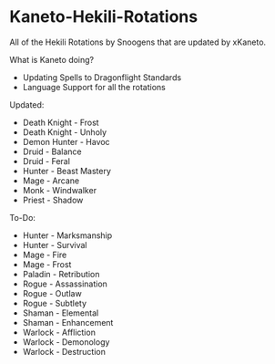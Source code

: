 # Kaneto-Hekili-Rotations

All of the Hekili Rotations by Snoogens that are updated by xKaneto.

What is Kaneto doing?

- Updating Spells to Dragonflight Standards
- Language Support for all the rotations

Updated:

- Death Knight - Frost
- Death Knight - Unholy
- Demon Hunter - Havoc
- Druid - Balance
- Druid - Feral
- Hunter - Beast Mastery
- Mage - Arcane
- Monk - Windwalker
- Priest - Shadow

To-Do:

- Hunter - Marksmanship
- Hunter - Survival
- Mage - Fire
- Mage - Frost
- Paladin - Retribution
- Rogue - Assassination
- Rogue - Outlaw
- Rogue - Subtlety
- Shaman - Elemental
- Shaman - Enhancement
- Warlock - Affliction
- Warlock - Demonology
- Warlock - Destruction

